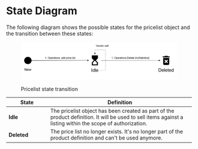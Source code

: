 # State Diagram

The following diagram shows the possible states for the pricelist object and the transition between these states:

<figure><img src="../../../../.gitbook/assets/diagram_pricelist_states.png" alt=""><figcaption><p>Pricelist state transition</p></figcaption></figure>

<table><thead><tr><th width="99">State</th><th>Definition</th></tr></thead><tbody><tr><td><strong>Idle</strong></td><td>The pricelist object has been created as part of the product definition. It will be used to sell items against a listing within the scope of authorization.</td></tr><tr><td><strong>Deleted</strong></td><td>The price list no longer exists. It's no longer part of the product definition and can't be used anymore.</td></tr></tbody></table>
